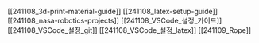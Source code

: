 [[241108_3d-print-material-guide]]
[[241108_latex-setup-guide]]
[[241108_nasa-robotics-projects]]
[[241108_VSCode_설정_가이드]]
[[241108_VSCode_설정_git]]
[[241108_VSCode_설정_latex]]
[[241109_Rope]]

